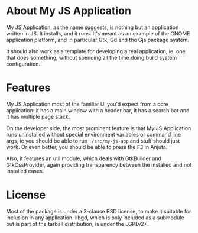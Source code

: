 About My JS Application
=======================

My JS Application, as the name suggests, is nothing but an
application written in JS. It installs, and it runs.
It's meant as an example of the GNOME application platform,
and in particular Gtk, Gd and the Gjs package system.

It should also work as a template for developing a real
application, ie. one that does something, without spending
all the time doing build system configuration.

Features
========

My JS Application most of the familiar UI you'd expect
from a core application: it has a main window with a header
bar, it has a search bar and it has multiple page stack.

On the developer side, the most prominent feature is
that My JS Application runs uninstalled without special
environment variables or command line args, ie you should
be able to run `./src/my-js-app` and stuff should just
work. Or even better, you should be able to press the
<kbd>F3</kbd> in Anjuta.

Also, it features an util module, which deals with
GtkBuilder and GtkCssProvider, again providing
transparency between the installed and not installed cases.

License
=======

Most of the package is under a 3-clause BSD license, to
make it suitable for inclusion in any application.
libgd, which is only included as a submodule but is part
of the tarball distribution, is under the LGPLv2+.
